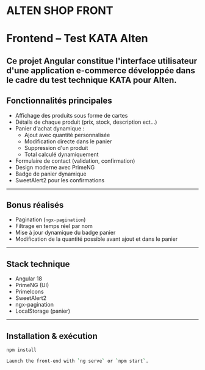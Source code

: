 # ALTEN SHOP FRONT
# Frontend – Test KATA Alten

Ce projet Angular constitue l'interface utilisateur d'une application e-commerce développée dans le cadre du test technique KATA pour Alten.
---
## Fonctionnalités principales
- Affichage des produits sous forme de cartes
- Détails de chaque produit (prix, stock, description ect...)
- Panier d'achat dynamique :
  - Ajout avec quantité personnalisée
  - Modification directe dans le panier
  - Suppression d'un produit
  - Total calculé dynamiquement
- Formulaire de contact (validation, confirmation)
- Design moderne avec PrimeNG
- Badge de panier dynamique
- SweetAlert2 pour les confirmations
---

## Bonus réalisés

- Pagination (`ngx-pagination`)
- Filtrage en temps réel par nom
- Mise à jour dynamique du badge panier
- Modification de la quantité possible avant ajout et dans le panier
---
## Stack technique

- Angular 18
- PrimeNG (UI)
- PrimeIcons
- SweetAlert2
- ngx-pagination
- LocalStorage (panier)
---

## Installation & exécution

```bash
npm install

Launch the front-end with `ng serve` or `npm start`.

















